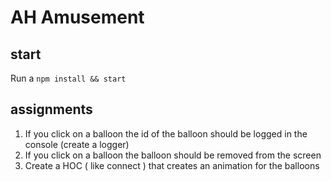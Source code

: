 # AH Amusement

## start
Run a `npm install && start`

## assignments
1. If you click on a balloon the id of the balloon should be logged in the console (create a logger) 
2. If you click on a balloon the balloon should be removed from the screen
3. Create a HOC ( like connect ) that creates an animation for the balloons 
